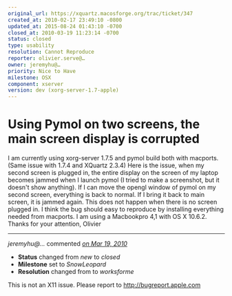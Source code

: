 ```yaml
---
original_url: https://xquartz.macosforge.org/trac/ticket/347
created_at: 2010-02-17 23:49:10 -0800
updated_at: 2015-08-24 01:43:10 -0700
closed_at: 2010-03-19 11:23:14 -0700
status: closed
type: usability
resolution: Cannot Reproduce
reporter: olivier.serve@…
owner: jeremyhu@…
priority: Nice to Have
milestone: OSX
component: xserver
version: dev (xorg-server-1.7-apple)
---
```


Using Pymol on two screens, the main screen display is corrupted
================================================================


I am currently using xorg-server 1.7.5 and pymol build both with macports. (Same issue with 1.7.4 and XQuartz 2.3.4)
Here is the issue, when my second screen is plugged in, the entire display on the screen of my laptop becomes jammed when I launch pymol (I tried to make a screenshot, but it doesn't show anything).
If I can move the opengl window of pymol on my second screen, everything is back to normal. If I bring it back to main screen, it is jammed again.
This does not happen when there is no screen plugged in.
I think the bug should easy to reproduce by installing everything needed from macports.
I am using a Macbookpro 4,1 with OS X 10.6.2.
Thanks for your attention,
Olivier



---

*jeremyhu@…* commented *[on Mar 19, 2010](https://xquartz.macosforge.org/trac/ticket/347#comment:1 "March 19, 2010 at 11:23 AM PDT")*

-   **Status** changed from *new* to *closed*
-   **Milestone** set to *SnowLeopard*
-   **Resolution** changed from to *worksforme*

This is not an X11 issue. Please report to <http://bugreport.apple.com>



